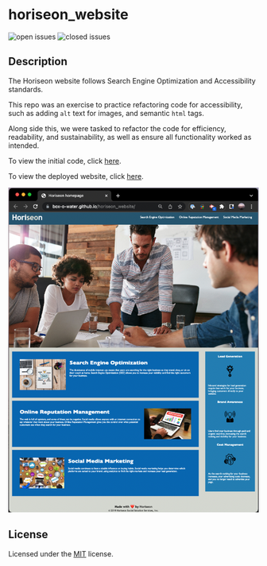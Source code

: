 # horiseon_website

![open issues](https://img.shields.io/github/issues-raw/box-o-water/horiseon_website)
![closed issues](https://img.shields.io/github/issues-closed-raw/box-o-water/horiseon_website)

## Description

The Horiseon website follows Search Engine Optimization and Accessibility standards.

This repo was an exercise to practice refactoring code for accessibility, such as adding `alt` text for images, and semantic `html` tags.

Along side this, we were tasked to refactor the code for efficiency, readability, and sustainability, as well as ensure all functionality worked as intended.

To view the initial code, click [here](https://github.com/box-o-water/horiseon_website/tree/2493ab90190863f01886c0de1524f42c14fc66d9).

To view the deployed website, click [here](https://box-o-water.github.io/horiseon_website/).

![Horiseon website preview](/assets/images/Horiseon-website.png)

## License

Licensed under the [MIT](/LICENSE) license.
